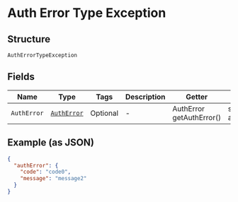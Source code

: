 
# Auth Error Type Exception

## Structure

`AuthErrorTypeException`

## Fields

| Name | Type | Tags | Description | Getter | Setter |
|  --- | --- | --- | --- | --- | --- |
| `AuthError` | [`AuthError`](../../doc/models/auth-error.md) | Optional | - | AuthError getAuthError() | setAuthError(AuthError authError) |

## Example (as JSON)

```json
{
  "authError": {
    "code": "code0",
    "message": "message2"
  }
}
```

